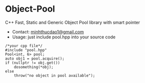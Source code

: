 # Object-Pool
C++ Fast, Static and Generic Object Pool library with smart pointer

- Contact: minhthucdao1@gmail.com
- Usage: just include pool.hpp into your source code
```
/*your cpp file*/
#include "pool.hpp"
Pool<int, 6> pool;
auto obj1 = pool.acquire();
if (nullptr != obj.get())
    dosomething(*obj);
else
    throw("no object in pool available");
```
